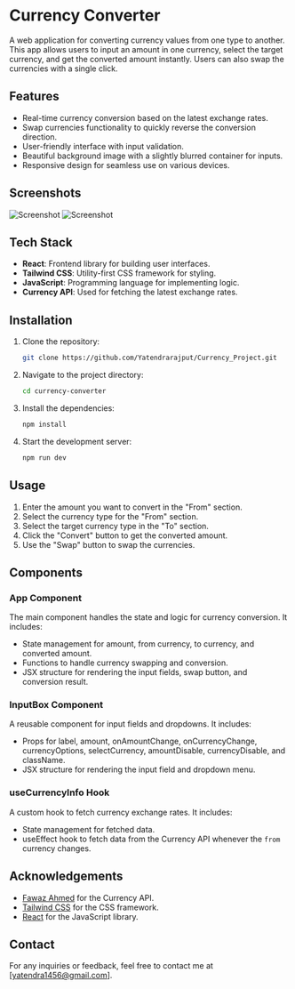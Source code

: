 # Currency Converter

A web application for converting currency values from one type to another. This app allows users to input an amount in one currency, select the target currency, and get the converted amount instantly. Users can also swap the currencies with a single click.

## Features

- Real-time currency conversion based on the latest exchange rates.
- Swap currencies functionality to quickly reverse the conversion direction.
- User-friendly interface with input validation.
- Beautiful background image with a slightly blurred container for inputs.
- Responsive design for seamless use on various devices.

## Screenshots

![Screenshot](https://drive.google.com/uc?export=view&id=12optRMk4wLa7HcFkqc_AtFi6dpTOw-OP)
![Screenshot](https://drive.google.com/uc?export=view&id=10OOe3DP_U2PPjHaeeoHUWfoXz_AJ9xie)

## Tech Stack

- **React**: Frontend library for building user interfaces.
- **Tailwind CSS**: Utility-first CSS framework for styling.
- **JavaScript**: Programming language for implementing logic.
- **Currency API**: Used for fetching the latest exchange rates.

## Installation

1. Clone the repository:
    ```sh
    git clone https://github.com/Yatendrarajput/Currency_Project.git
    ```

2. Navigate to the project directory:
    ```sh
    cd currency-converter
    ```

3. Install the dependencies:
    ```sh
    npm install
    ```

4. Start the development server:
    ```sh
    npm run dev
    ```

## Usage

1. Enter the amount you want to convert in the "From" section.
2. Select the currency type for the "From" section.
3. Select the target currency type in the "To" section.
4. Click the "Convert" button to get the converted amount.
5. Use the "Swap" button to swap the currencies.

## Components

### App Component

The main component handles the state and logic for currency conversion. It includes:

- State management for amount, from currency, to currency, and converted amount.
- Functions to handle currency swapping and conversion.
- JSX structure for rendering the input fields, swap button, and conversion result.

### InputBox Component

A reusable component for input fields and dropdowns. It includes:

- Props for label, amount, onAmountChange, onCurrencyChange, currencyOptions, selectCurrency, amountDisable, currencyDisable, and className.
- JSX structure for rendering the input field and dropdown menu.

### useCurrencyInfo Hook

A custom hook to fetch currency exchange rates. It includes:

- State management for fetched data.
- useEffect hook to fetch data from the Currency API whenever the `from` currency changes.

## Acknowledgements

- [Fawaz Ahmed](https://github.com/fawazahmed0/currency-api) for the Currency API.
- [Tailwind CSS](https://tailwindcss.com/) for the CSS framework.
- [React](https://reactjs.org/) for the JavaScript library.

## Contact

For any inquiries or feedback, feel free to contact me at [yatendra1456@gmail.com].
